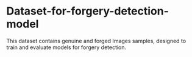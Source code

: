 # Dataset-for-forgery-detection-model
This dataset contains genuine and forged Images samples, designed to train and evaluate models for forgery detection.
